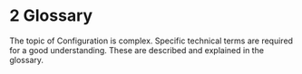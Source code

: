 # 2 Glossary
The topic of Configuration is complex.
Specific technical terms are required for a good understanding.
These are described and explained in the glossary.







